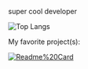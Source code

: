 super cool developer

![Top Langs](https://github-readme-stats.vercel.app/api/top-langs/?username=ssoups&theme=dark)

My favorite project(s):

[![Readme%20Card](https://github-readme-stats.vercel.app/api/pin/?username=ssoups&repo=public-serverstats&theme=dark)](https://github.com/ssoups/public-serverstats)
